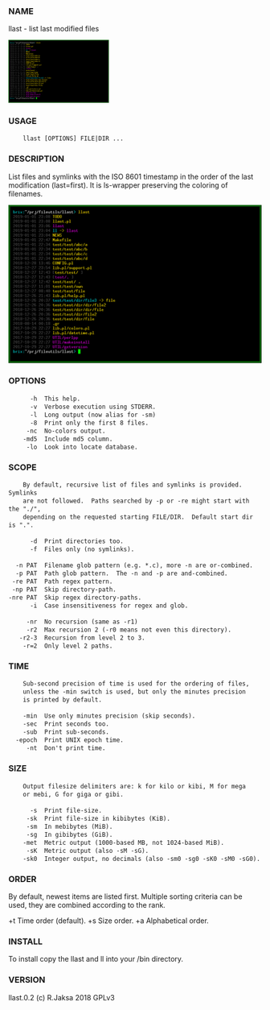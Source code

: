 ### NAME
llast - list last modified files

<img src="test/sshot/1.png" width="200">

### USAGE
        llast [OPTIONS] FILE|DIR ...

### DESCRIPTION
List files and symlinks with the ISO 8601 timestamp in the order
of the last modification (last=first).  It is ls-wrapper preserving
the coloring of filenames.

![](test/sshot/1.png)

### OPTIONS
          -h  This help.
          -v  Verbose execution using STDERR.
          -l  Long output (now alias for -sm)
          -8  Print only the first 8 files.
         -nc  No-colors output.
        -md5  Include md5 column.
         -lo  Look into locate database.

### SCOPE
        By default, recursive list of files and symlinks is provided.  Symlinks
        are not followed.  Paths searched by -p or -re might start with the "./",
        depending on the requested starting FILE/DIR.  Default start dir is ".".
    
          -d  Print directories too.
          -f  Files only (no symlinks).
    
      -n PAT  Filename glob pattern (e.g. *.c), more -n are or-combined.
      -p PAT  Path glob pattern.  The -n and -p are and-combined.
     -re PAT  Path regex pattern.
     -np PAT  Skip directory-path.
    -nre PAT  Skip regex directory-paths.
          -i  Case insensitiveness for regex and glob.
    
         -nr  No recursion (same as -r1)
         -r2  Max recursion 2 (-r0 means not even this directory).
       -r2-3  Recursion from level 2 to 3.
        -r=2  Only level 2 paths.

### TIME
        Sub-second precision of time is used for the ordering of files,
        unless the -min switch is used, but only the minutes precision
        is printed by default.
    
        -min  Use only minutes precision (skip seconds).
        -sec  Print seconds too.
        -sub  Print sub-seconds.
      -epoch  Print UNIX epoch time.
         -nt  Don't print time.

### SIZE
        Output filesize delimiters are: k for kilo or kibi, M for mega
        or mebi, G for giga or gibi.
    
          -s  Print file-size.
         -sk  Print file-size in kibibytes (KiB).
         -sm  In mebibytes (MiB).
         -sg  In gibibytes (GiB).
        -met  Metric output (1000-based MB, not 1024-based MiB).
         -sK  Metric output (also -sM -sG).
        -sk0  Integer output, no decimals (also -sm0 -sg0 -sK0 -sM0 -sG0).

### ORDER
By default, newest items are listed first.  Multiple sorting criteria
can be used, they are combined according to the rank.

  +t  Time order (default).
  +s  Size order.
  +a  Alphabetical order.

### INSTALL
To install copy the llast and ll into your /bin directory.

### VERSION
llast.0.2 (c) R.Jaksa 2018 GPLv3


